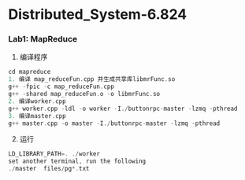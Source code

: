 # Distributed_System-6.824

### Lab1: MapReduce
1. 编译程序
```cpp
cd mapreduce
1. 编译 map_reduceFun.cpp 并生成共享库libmrFunc.so
g++ -fpic -c map_reduceFun.cpp
g++ -shared map_reduceFun.o -o libmrFunc.so
2. 编译worker.cpp
g++ worker.cpp -ldl -o worker -I./buttonrpc-master -lzmq -pthread
3. 编译master.cpp
g++ master.cpp -o master -I./buttonrpc-master -lzmq -pthread
```
2. 运行
```cpp
LD_LIBRARY_PATH=. ./worker
set another terminal, run the following
./master  files/pg*.txt
```
